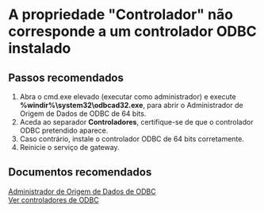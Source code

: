 <properties
    pageTitle="'Driver' property doesn't correspond to an installed ODBC driver"
    description="A propriedade Controlador não corresponde a um controlador ODBC instalado"
    service="microsoft.analysisservices"
    resource="servers"
    authors="bnmaa"
    displayOrder="2"
    selfHelpType="resource"
    supportTopicIds=""
    resourceTags=""
    productPesIds=""
    cloudEnvironments="MoonCake"
/>

# <a name="driver-property-doesnt-correspond-to-an-installed-odbc-driver"></a>A propriedade "Controlador" não corresponde a um controlador ODBC instalado

## <a name="recommended-steps"></a>**Passos recomendados**

1. Abra o cmd.exe elevado (executar como administrador) e execute **%windir%\system32\odbcad32.exe**, para abrir o Administrador de Origem de Dados de ODBC de 64 bits.
2. Aceda ao separador **Controladores**, certifique-se de que o controlador ODBC pretendido aparece.
3. Caso contrário, instale o controlador ODBC de 64 bits corretamente.
4. Reinicie o serviço de gateway.

## <a name="recommended-documents"></a>**Documentos recomendados**

[Administrador de Origem de Dados de ODBC](https://docs.microsoft.com/sql/odbc/admin/odbc-data-source-administrator) <br />
[Ver controladores de ODBC](https://docs.microsoft.com/sql/odbc/admin/viewing-drivers)
